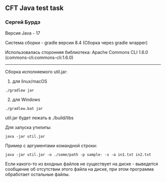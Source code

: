 ## CFT Java test task
### Сергей Бурдэ

Версия Java - 17

Система сборки - gradle версии 8.4 (Сборка через gradle wrapper)

Использовалась сторонняя библиотека: Apache Commons CLI 1.6.0 (commons-cli:commons-cli:1.6.0)

___

Сборка исполняемого util.jar:

1) для linux/macOS
```console
./gradlew jar
```
2) для Windows
```console
./gradlew.bat jar
```

util.jar будет лежать в ./build/libs

Для запуска утилиты:
```console
java -jar util.jar
```

Пример с аргументами командной строки:
```console
java -jar util.jar -o ./some/path -p sample- -s -a in1.txt in2.txt
```

Если какого-то из входных файлов не существует на диске - выведется сообщение об отсутствии этого файла на диске, при этом программа обработает остальные файлы.

